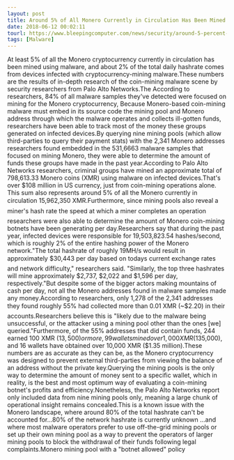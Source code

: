 ```yaml
---
layout: post
title: Around 5% of All Monero Currently in Circulation Has Been Mined Using Malware
date: 2018-06-12 00:02:11
tourl: https://www.bleepingcomputer.com/news/security/around-5-percent-of-all-monero-currently-in-circulation-has-been-mined-using-malware/
tags: [Malware]
---
```

At least 5% of all the Monero cryptocurrency currently in circulation has been mined using malware, and about 2% of the total daily hashrate comes from devices infected with cryptocurrency-mining malware.These numbers are the results of in-depth research of the coin-mining malware scene by security researchers from Palo Alto Networks.The According to researchers, 84% of all malware samples they've detected were focused on mining for the Monero cryptocurrency, Because Monero-based coin-mining malware must embed in its source code the mining pool and Monero address through which the malware operates and collects ill-gotten funds, researchers have been able to track most of the money these groups generated on infected devices.By querying nine mining pools (which allow third-parties to query their payment stats) with the 2,341 Monero addresses researchers found embedded in the 531,6663 malware samples that focused on mining Monero, they were able to determine the amount of funds these groups have made in the past year.According to Palo Alto Networks researchers, criminal groups have mined an approximate total of 798,613.33 Monero coins (XMR) using malware on infected devices.That's over $108 million in US currency, just from coin-mining operations alone. This sum also represents around 5% of all the Monero currently in circulation 15,962,350 XMR.Furthermore, since mining pools also reveal a miner's hash rate the speed at which a miner completes an operation researchers were also able to determine the amount of Monero coin-mining botnets have been generating per day.Researchers say that during the past year, infected devices were responsible for 19,503,823.54 hashes/second, which is roughly 2% of the entire hashing power of the Monero network."The total hashrate of roughly 19MH/s would result in approximately $30,443 per day based on todays current exchange rates and network difficulty," researchers said. "Similarly, the top three hashrates will mine approximately $2,737, $2,022 and $1,596 per day, respectively."But despite some of the bigger actors making mountains of cash per day, not all the Monero addresses found in malware samples made any money.According to researchers, only 1,278 of the 2,341 addresses they found roughly 55% had collected more than 0.01 XMR (~$2.20) in their accounts.Researchers believe this is "likely due to the malware being unsuccessful, or the attacker using a mining pool other than the ones [we] queried."Furthermore, of the 55% addresses that did contain funds, 244 earned 100 XMR ($13,500) or more, 99 wallets mined over 1,000 XMR ($135,000), and 16 wallets have obtained over 10,000 XMR ($1.35 million).These numbers are as accurate as they can be, as the Monero cryptocurrency was designed to prevent external third-parties from viewing the balance of an address without the private key.Querying the mining pools is the only way to determine the amount of money sent to a specific wallet, which in reality, is the best and most optimum way of evaluating a coin-mining botnet's profits and efficiency.Nonetheless, the Palo Alto Networks report only included data from nine mining pools only, meaning a large chunk of operational insight remains concealed.This is a known issue with the Monero landscape, where around 80% of the total hashrate can't be accounted for...80% of the network hashrate is currently unknown ...and where most malware operators prefer to use off-the-grid mining pools or set up their own mining pool as a way to prevent the operators of larger mining pools to block the withdrawal of their funds following legal complaints.Monero mining pool with a "botnet allowed" policy